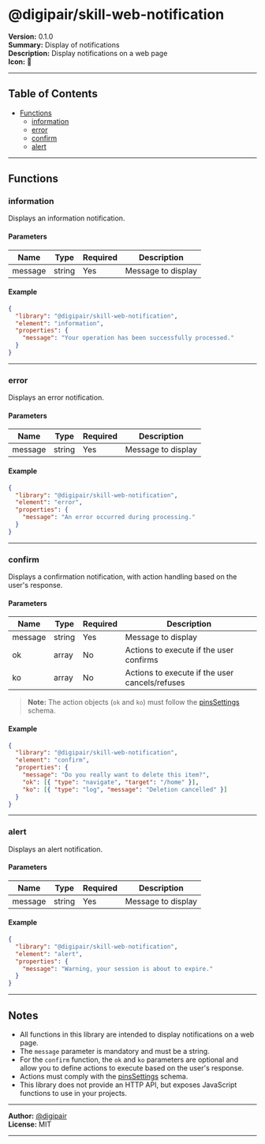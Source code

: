 # @digipair/skill-web-notification

**Version:** 0.1.0  
**Summary:** Display of notifications  
**Description:** Display notifications on a web page  
**Icon:** 🔔

---

## Table of Contents

- [Functions](#functions)
  - [information](#information)
  - [error](#error)
  - [confirm](#confirm)
  - [alert](#alert)

---

## Functions

### information

Displays an information notification.

#### Parameters

| Name    | Type   | Required | Description        |
| ------- | ------ | -------- | ------------------ |
| message | string | Yes      | Message to display |

#### Example

```json
{
  "library": "@digipair/skill-web-notification",
  "element": "information",
  "properties": {
    "message": "Your operation has been successfully processed."
  }
}
```

---

### error

Displays an error notification.

#### Parameters

| Name    | Type   | Required | Description        |
| ------- | ------ | -------- | ------------------ |
| message | string | Yes      | Message to display |

#### Example

```json
{
  "library": "@digipair/skill-web-notification",
  "element": "error",
  "properties": {
    "message": "An error occurred during processing."
  }
}
```

---

### confirm

Displays a confirmation notification, with action handling based on the user's response.

#### Parameters

| Name    | Type   | Required | Description                                    |
| ------- | ------ | -------- | ---------------------------------------------- |
| message | string | Yes      | Message to display                             |
| ok      | array  | No       | Actions to execute if the user confirms        |
| ko      | array  | No       | Actions to execute if the user cancels/refuses |

> **Note:** The action objects (`ok` and `ko`) must follow the [pinsSettings](https://schemas.digipair.ai/pinsSettings) schema.

#### Example

```json
{
  "library": "@digipair/skill-web-notification",
  "element": "confirm",
  "properties": {
    "message": "Do you really want to delete this item?",
    "ok": [{ "type": "navigate", "target": "/home" }],
    "ko": [{ "type": "log", "message": "Deletion cancelled" }]
  }
}
```

---

### alert

Displays an alert notification.

#### Parameters

| Name    | Type   | Required | Description        |
| ------- | ------ | -------- | ------------------ |
| message | string | Yes      | Message to display |

#### Example

```json
{
  "library": "@digipair/skill-web-notification",
  "element": "alert",
  "properties": {
    "message": "Warning, your session is about to expire."
  }
}
```

---

## Notes

- All functions in this library are intended to display notifications on a web page.
- The `message` parameter is mandatory and must be a string.
- For the `confirm` function, the `ok` and `ko` parameters are optional and allow you to define actions to execute based on the user's response.
- Actions must comply with the [pinsSettings](https://schemas.digipair.ai/pinsSettings) schema.
- This library does not provide an HTTP API, but exposes JavaScript functions to use in your projects.

---

**Author:** [@digipair](https://github.com/digipair)  
**License:** MIT

---
